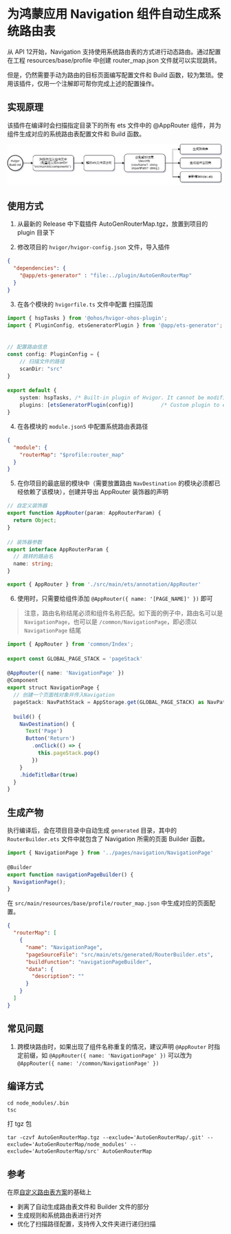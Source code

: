 # 为鸿蒙应用 Navigation 组件自动生成系统路由表

从 API 12开始，Navigation 支持使用系统路由表的方式进行动态路由。通过配置在工程 resources/base/profile 中创建 router_map.json 文件就可以实现跳转。

但是，仍然需要手动为路由的目标页面编写配置文件和 Build 函数，较为繁琐。使用该插件，仅用一个注解即可帮你完成上述的配置操作。

## 实现原理

该插件在编译时会扫描指定目录下的所有 ets 文件中的 @AppRouter 组件，并为组件生成对应的系统路由表配置文件和 Build 函数。

![image](image.png)

## 使用方式

1. 从最新的 Release 中下载插件 AutoGenRouterMap.tgz，放置到项目的 plugin 目录下

2. 修改项目的 `hvigor/hvigor-config.json` 文件，导入插件

```json
{
  "dependencies": {
    "@app/ets-generator" : "file:../plugin/AutoGenRouterMap"
  }
}
```

3. 在各个模块的 `hvigorfile.ts` 文件中配置 扫描范围

```typescript
import { hspTasks } from '@ohos/hvigor-ohos-plugin';
import { PluginConfig, etsGeneratorPlugin } from '@app/ets-generator';


// 配置路由信息
const config: PluginConfig = {
    // 扫描文件的路径
    scanDir: "src"
}

export default {
    system: hspTasks, /* Built-in plugin of Hvigor. It cannot be modified. */
    plugins: [etsGeneratorPlugin(config)]         /* Custom plugin to extend the functionality of Hvigor. */
}
```

4. 在各模块的 `module.json5` 中配置系统路由表路径

```json
{
  "module": {
    "routerMap": "$profile:router_map"
  }
}
```

5. 在你项目的最底层的模块中（需要放置路由 `NavDestination` 的模块必须都已经依赖了该模块），创建并导出 AppRouter 装饰器的声明

```typescript
// 自定义装饰器
export function AppRouter(param: AppRouterParam) {
  return Object;
}

// 装饰器参数
export interface AppRouterParam {
  // 跳转的路由名
  name: string;
}
```

```typescript
export { AppRouter } from './src/main/ets/annotation/AppRouter'
```

6. 使用时，只需要给组件添加 `@AppRouter({ name: '[PAGE_NAME]' })` 即可
> 注意，路由名称结尾必须和组件名称匹配。如下面的例子中，路由名可以是 `NavigationPage`，也可以是 `/common/NavigationPage`，即必须以 `NavigationPage` 结尾

```typescript
import { AppRouter } from 'common/Index';

export const GLOBAL_PAGE_STACK = 'pageStack'

@AppRouter({ name: 'NavigationPage' })
@Component
export struct NavigationPage {
  // 创建一个页面栈对象并传入Navigation
  pageStack: NavPathStack = AppStorage.get(GLOBAL_PAGE_STACK) as NavPathStack

  build() {
    NavDestination() {
      Text('Page')
      Button('Return')
        .onClick(() => {
          this.pageStack.pop()
        })
    }
    .hideTitleBar(true)
  }
}
```

## 生成产物

执行编译后，会在项目目录中自动生成 `generated` 目录，其中的 `RouterBuilder.ets` 文件中就包含了 Navigation 所需的页面 Builder 函数。

```typescript
import { NavigationPage } from '../pages/navigation/NavigationPage'

@Builder
export function navigationPageBuilder() {
  NavigationPage();
}
```

在 `src/main/resources/base/profile/router_map.json` 中生成对应的页面配置。

```json
{
  "routerMap": [
    {
      "name": "NavigationPage",
      "pageSourceFile": "src/main/ets/generated/RouterBuilder.ets",
      "buildFunction": "navigationPageBuilder",
      "data": {
        "description": ""
      }
    }
  ]
}
```

## 常见问题

1. 跨模块路由时，如果出现了组件名称重复的情况，建议声明 `@AppRouter` 时指定前缀，如 `@AppRouter({ name: 'NavigationPage' })` 可以改为 `@AppRouter({ name: '/common/NavigationPage' })`

## 编译方式

```shell
cd node_modules/.bin
tsc
```

打 tgz 包

```shell
tar -czvf AutoGenRouterMap.tgz --exclude='AutoGenRouterMap/.git' --exclude='AutoGenRouterMap/node_modules' --exclude='AutoGenRouterMap/src' AutoGenRouterMap
```

## 参考

在原[自定义路由表方案](https://gitee.com/harmonyos-cases/cases/tree/master/CommonAppDevelopment/common/routermodule)的基础上

- 剥离了自动生成路由表文件和 Builder 文件的部分
- 生成规则和系统路由表进行对齐
- 优化了扫描路径配置，支持传入文件夹进行递归扫描

